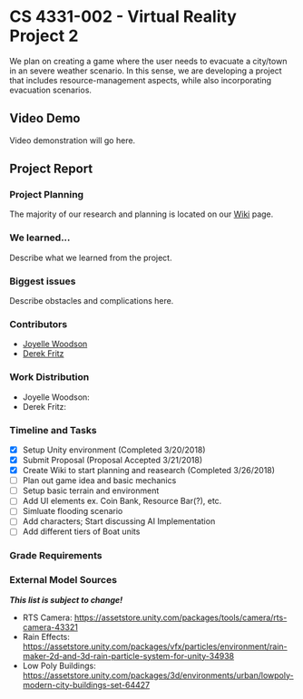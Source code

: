 # CS 4331-002 - Virtual Reality Project 2

We plan on creating a game where the user needs to evacuate a city/town in an severe weather scenario. In this sense, we are developing a project that includes resource-management aspects, while also incorporating evacuation scenarios.
 
## Video Demo
Video demonstration will go here.

## Project Report

### Project Planning
The majority of our research and planning is located on our [Wiki](https://github.com/joyellealina/VRGame/wiki/VR-Evacuation-Game---Home) page.

### We learned...
Describe what we learned from the project.

### Biggest issues
Describe obstacles and complications here.
  
### Contributors
  - [Joyelle Woodson](https://github.com/joyellealina)
  - [Derek Fritz](https://github.com/defritz)

### Work Distribution
  - Joyelle Woodson:
  - Derek Fritz:
  
### Timeline and Tasks
- [x] Setup Unity environment (Completed 3/20/2018)
- [x] Submit Proposal (Proposal Accepted 3/21/2018)
- [x] Create Wiki to start planning and reasearch (Completed 3/26/2018)
- [ ] Plan out game idea and basic mechanics
- [ ] Setup basic terrain and environment
- [ ] Add UI elements ex. Coin Bank, Resource Bar(?), etc.
- [ ] Simluate flooding scenario
- [ ] Add characters; Start discussing AI Implementation
- [ ] Add different tiers of Boat units
  
 ### Grade Requirements
 
 ### External Model Sources
 ***This list is subject to change!***
- RTS Camera: https://assetstore.unity.com/packages/tools/camera/rts-camera-43321
- Rain Effects: https://assetstore.unity.com/packages/vfx/particles/environment/rain-maker-2d-and-3d-rain-particle-system-for-unity-34938
- Low Poly Buildings: https://assetstore.unity.com/packages/3d/environments/urban/lowpoly-modern-city-buildings-set-64427
